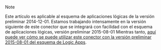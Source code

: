 > [!NOTE]
> Este artículo es aplicable al esquema de aplicaciones lógicas de la versión preliminar 2014-12-01. Estamos trabajando intensamente en la versión siguiente de este conector que se integrará con facilidad con el esquema de aplicaciones lógicas, versión preliminar 2015-08-01 Mientras tanto, [aquí puede ver cómo se puede utilizar este conector con la versión preliminar 2015-08-01 del esquema de Logic Apps](https://blogs.msdn.microsoft.com/logicapps/2016/02/25/accessing-v1-apis-and-biztalk-apis-from-logic-apps/). 
> 
> 



<!--HONumber=Nov16_HO2-->


